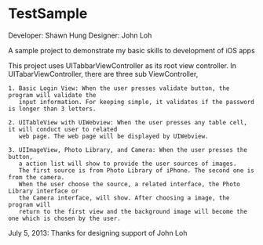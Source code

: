 TestSample
==========
Developer: Shawn Hung
Designer: John Loh

A sample project to demonstrate my basic skills to development of iOS apps

This project uses UITabbarViewController as its root view controller. In UITabarViewController, 
there are three sub ViewController,
   
    1. Basic Login View: When the user presses validate button, the program will validate the
       input information. For keeping simple, it validates if the password is longer than 3 letters.
    
    2. UITableView with UIWebview: When the user presses any table cell, it will conduct user to related
       web page. The web page will be displayed by UIWebview.
       
    3. UIImageView, Photo Library, and Camera: When the user presses the button, 
       a action list will show to provide the user sources of images.
       The first source is from Photo Library of iPhone. The second one is from the camera.
       When the user choose the source, a related interface, the Photo Library interface or 
       the Camera interface, will show. After choosing a image, the program will 
       return to the first view and the background image will become the one which is chosen by the user. 
       
July 5, 2013: Thanks for designing support of John Loh
